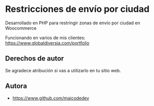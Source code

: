 # Restricciones de envío por ciudad
Desarrollado en PHP para restringir zonas de envío por ciudad en Woocommerce


Funcionando en varios de mis clientes: https://www.globaldiversia.com/portfolio


## Derechos de autor

Se agradece atribución si vas a utilizarlo en tu sitio web.



## Autora

- https://www.github.com/maicodedev

